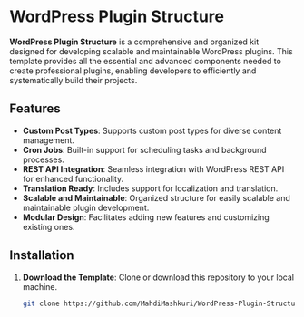 # WordPress Plugin Structure

**WordPress Plugin Structure** is a comprehensive and organized kit designed for developing scalable and maintainable WordPress plugins. This template provides all the essential and advanced components needed to create professional plugins, enabling developers to efficiently and systematically build their projects.

## Features

- **Custom Post Types**: Supports custom post types for diverse content management.
- **Cron Jobs**: Built-in support for scheduling tasks and background processes.
- **REST API Integration**: Seamless integration with WordPress REST API for enhanced functionality.
- **Translation Ready**: Includes support for localization and translation.
- **Scalable and Maintainable**: Organized structure for easily scalable and maintainable plugin development.
- **Modular Design**: Facilitates adding new features and customizing existing ones.

## Installation

1. **Download the Template**: Clone or download this repository to your local machine.
   
   ```bash
   git clone https://github.com/MahdiMashkuri/WordPress-Plugin-Structure.git
